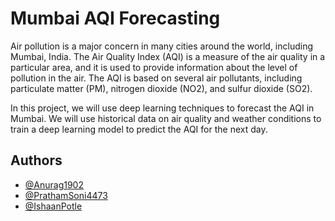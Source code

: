 
# Mumbai AQI Forecasting 

Air pollution is a major concern in many cities around the world, including Mumbai, India. The Air Quality Index (AQI) is a measure of the air quality in a particular area, and it is used to provide information about the level of pollution in the air. The AQI is based on several air pollutants, including particulate matter (PM), nitrogen dioxide (NO2), and sulfur dioxide (SO2).

In this project, we will use deep learning techniques to forecast the AQI in Mumbai. We will use historical data on air quality and weather conditions to train a deep learning model to predict the AQI for the next day.


## Authors

- [@Anurag1902](https://www.github.com/Anurag1902)
- [@PrathamSoni4473](https://github.com/PrathamSoni4473)
- [@IshaanPotle](https://github.com/IshaanPotle)


